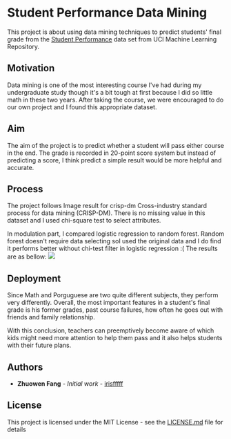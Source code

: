 # Student Performance Data Mining
This project is about using data mining techniques to predict students' final grade from the [Student Performance](http://archive.ics.uci.edu/ml/datasets/Student+Performance) data set from UCI Machine Learning Repository.

## Motivation
Data mining is one of the most interesting course I've had during my undergraduate study though it's a bit tough at first because I did so little math in these two years. After taking the course, we were encouraged to do our own project and I found this appropriate dataset.

## Aim
The aim of the project is to predict whether a student will pass either course in the end. The grade is recorded in 20-point score system but instead of predicting a score, I think predict a simple result would be more helpful and accurate.

## Process
The project follows Image result for crisp-dm
Cross-industry standard process for data mining (CRISP-DM). There is no missing value in this dataset and I used chi-square test to select attributes.

In modulation part, I compared logistic regression to random forest. Random forest doesn't require data selecting soI used the original data and I do find it performs better without chi-test filter in logistic regression :( The results are as bellow:
![](https://ws2.sinaimg.cn/large/006tKfTcgy1fph3jjr8v8j316e0dy0vf.jpg)

## Deployment
Since Math and Porguguese are two quite different subjects, they perform very differently. Overall, the most important features in a student's final grade is his former grades, past course failures, how often he goes out with friends and family relationship.

With this conclusion, teachers can preemptively become aware of which kids might need more attention to help them pass and it also helps students with their future plans.

## Authors

* **Zhuowen Fang** - *Initial work* - [irisfffff](https://github.com/irisfffff)

## License

This project is licensed under the MIT License - see the [LICENSE.md](LICENSE.md) file for details
